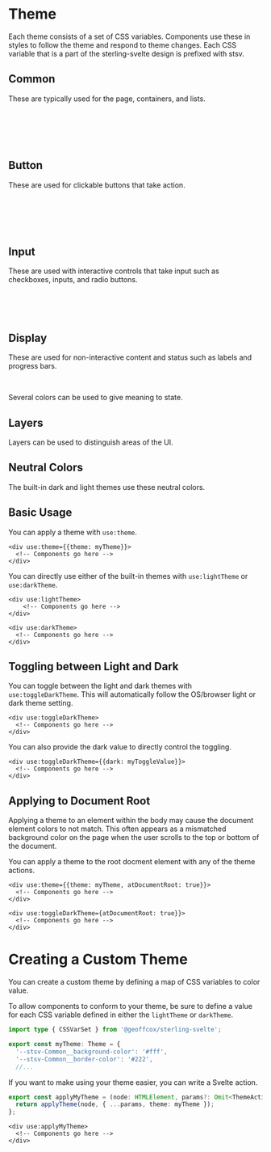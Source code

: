 # Theme

Each theme consists of a set of CSS variables.
Components use these in styles to follow the theme and respond to theme changes.
Each CSS variable that is a part of the sterling-svelte design is prefixed with stsv.

<script>
    import PaletteExample from './NeutralColorsExample.svelte';
    import Swatch from './Swatch.svelte';
    import OutlineSwatch from './OutlineSwatch.svelte';
    import DisplaySwatch from './DisplaySwatch.svelte';
    import LayerSwatch from './LayerSwatch.svelte';
</script>

## Common

These are typically used for the page, containers, and lists.

<Swatch 
backgroundColor="--stsv-Common__background-color" 
borderColor="--stsv-Common__border-color"
borderRadius="--stsv-Common__border-radius"
borderStyle="--stsv-Common__border-style"
borderWidth="--stsv-Common__border-width"
color="--stsv-Common__color"
/>
<br/>
<Swatch 
backgroundColor="--stsv-Common__background-color--hover" 
borderColor="--stsv-Common__border-color--hover"
borderRadius="--stsv-Common__border-radius"
borderStyle="--stsv-Common__border-style"
borderWidth="--stsv-Common__border-width"
color="--stsv-Common__color--hover"
/>
<br/>
<Swatch 
backgroundColor="--stsv-Common__background-color--focus" 
borderColor="--stsv-Common__border-color--focus"
borderRadius="--stsv-Common__border-radius"
borderStyle="--stsv-Common__border-style"
borderWidth="--stsv-Common__border-width"
color="--stsv-Common__color--focus"
/>
<br/>
<Swatch 
backgroundColor="--stsv-Common__background-color--disabled" 
borderColor="--stsv-Common__border-color--disabled"
borderRadius="--stsv-Common__border-radius"
borderStyle="--stsv-Common__border-style"
borderWidth="--stsv-Common__border-width"
color="--stsv-Common__color--disabled"
/>
<br/>
<OutlineSwatch 
outlineColor="--stsv-Common__outline-color"
outlineOffset="--stsv-Common__outline-offset"
outlineStyle="--stsv-Common__outline-style"
outlineWidth="--stsv-Common__outline-width"
/>

## Button

These are used for clickable buttons that take action.

<Swatch 
backgroundColor="--stsv-Button__background-color" 
borderColor="--stsv-Button__border-color"
borderRadius="--stsv-Button__border-radius"
borderStyle="--stsv-Button__border-style"
borderWidth="--stsv-Button__border-width"
color="--stsv-Button__color"
/>
<br/>
<Swatch 
backgroundColor="--stsv-Button__background-color--hover" 
borderColor="--stsv-Button__border-color--hover"
borderRadius="--stsv-Button__border-radius"
borderStyle="--stsv-Button__border-style"
borderWidth="--stsv-Button__border-width"
color="--stsv-Button__color--hover"
/>
<br/>
<Swatch 
backgroundColor="--stsv-Button__background-color--active" 
borderColor="--stsv-Button__border-color--active"
borderRadius="--stsv-Button__border-radius"
borderStyle="--stsv-Button__border-style"
borderWidth="--stsv-Button__border-width"
color="--stsv-Button__color--active"
/>
<br/>
<Swatch 
backgroundColor="--stsv-Button__background-color--focus" 
borderColor="--stsv-Button__border-color--focus"
borderRadius="--stsv-Button__border-radius"
borderStyle="--stsv-Button__border-style"
borderWidth="--stsv-Button__border-width"
color="--stsv-Button__color--focus"
/>
<br/>
<Swatch 
backgroundColor="--stsv-Common__background-color--disabled" 
borderColor="--stsv-Common__border-color--disabled"
borderRadius="--stsv-Button__border-radius"
borderStyle="--stsv-Button__border-style"
borderWidth="--stsv-Button__border-width"
color="--stsv-Common__color--disabled"
/>

## Input

These are used with interactive controls that take input such as checkboxes, inputs, and radio buttons.

<Swatch 
backgroundColor="--stsv-Input__background-color" 
borderColor="--stsv-Input__border-color"
borderRadius="--stsv-Input__border-radius"
borderStyle="--stsv-Input__border-style"
borderWidth="--stsv-Input__border-width"
color="--stsv-Input__color"
/>
<br/>
<Swatch 
backgroundColor="--stsv-Input__background-color--hover" 
borderColor="--stsv-Input__border-color--hover"
borderRadius="--stsv-Input__border-radius"
borderStyle="--stsv-Input__border-style"
borderWidth="--stsv-Input__border-width"
color="--stsv-Input__color--hover"
/>
<br/>
<Swatch 
backgroundColor="--stsv-Input__background-color--focus" 
borderColor="--stsv-Input__border-color--focus"
borderRadius="--stsv-Input__border-radius"
borderStyle="--stsv-Input__border-style"
borderWidth="--stsv-Input__border-width"
color="--stsv-Input__color--focus"
/>
<br/>
<Swatch 
backgroundColor="--stsv-Common__background-color--disabled" 
borderColor="--stsv-Common__border-color--disabled"
borderRadius="--stsv-Input__border-radius"
borderStyle="--stsv-Input__border-style"
borderWidth="--stsv-Input__border-width"
color="--stsv-Common__color--disabled"
/>

## Display

These are used for non-interactive content and status such as labels and progress bars.

<Swatch 
backgroundColor="--stsv-Display__background-color" 
borderColor="--stsv-Display__border-color"
borderRadius="--stsv-Input__border-radius"
borderStyle="--stsv-Input__border-style"
borderWidth="--stsv-Input__border-width"
color="--stsv-Display__color"
/>
<br/>
<DisplaySwatch 
color="--stsv-Display__color--subtle"
/>
<DisplaySwatch 
color="--stsv-Display__color--faint"
/>

<DisplaySwatch 
color="--stsv-Display__color--disabled"
/>

Several colors can be used to give meaning to state.

<DisplaySwatch 
color="--stsv-Display__color--info"
/>
<DisplaySwatch 
color="--stsv-Display__color--progress"
/>
<DisplaySwatch 
color="--stsv-Display__color--success"
/>
<DisplaySwatch 
color="--stsv-Display__color--warning"
/>
<DisplaySwatch 
color="--stsv-Display__color--error"
/>

## Layers

Layers can be used to distinguish areas of the UI.

<LayerSwatch 
backgroundColor="--stsv-Layer__background-color--1" 
color="--stsv-Layer__color--1"
/>

<LayerSwatch 
backgroundColor="--stsv-Layer__background-color--2" 
color="--stsv-Layer__color--2"
/>

<LayerSwatch 
backgroundColor="--stsv-Layer__background-color--3" 
color="--stsv-Layer__color--3"
/>

## Neutral Colors

The built-in dark and light themes use these neutral colors.

<PaletteExample />

## Basic Usage

You can apply a theme with `use:theme`.

```
<div use:theme={{theme: myTheme}}>
  <!-- Components go here -->
</div>
```

You can directly use either of the built-in themes with `use:lightTheme` or `use:darkTheme`.

```
<div use:lightTheme>
	<!-- Components go here -->
</div>
```

```
<div use:darkTheme>
  <!-- Components go here -->
</div>
```

## Toggling between Light and Dark

You can toggle between the light and dark themes with `use:toggleDarkTheme`.
This will automatically follow the OS/browser light or dark theme setting.

```
<div use:toggleDarkTheme>
  <!-- Components go here -->
</div>
```

You can also provide the dark value to directly control the toggling.

```
<div use:toggleDarkTheme={{dark: myToggleValue}}>
  <!-- Components go here -->
</div>
```

## Applying to Document Root

Applying a theme to an element within the body may cause the document element
colors to not match. This often appears as a mismatched background color on the page
when the user scrolls to the top or bottom of the document.

You can apply a theme to the root docment element with any of the theme actions.

```
<div use:theme={{theme: myTheme, atDocumentRoot: true}}>
  <!-- Components go here -->
</div>
```

```
<div use:toggleDarkTheme={atDocumentRoot: true}}>
  <!-- Components go here -->
</div>
```

# Creating a Custom Theme

You can create a custom theme by defining a map of CSS variables to color value.

To allow components to conform to your theme, be sure to define a value for each
CSS variable defined in either the `lightTheme` or `darkTheme`.

```ts
import type { CSSVarSet } from '@geoffcox/sterling-svelte';

export const myTheme: Theme = {
  '--stsv-Common__background-color': '#fff',
  '--stsv-Common__border-color': '#222',
  //...
```

If you want to make using your theme easier, you can write a Svelte action.

```ts
export const applyMyTheme = (node: HTMLElement, params?: Omit<ThemeActionParams, 'theme'>) => {
  return applyTheme(node, { ...params, theme: myTheme });
};
```

```
<div use:applyMyTheme>
  <!-- Components go here -->
</div>
```
